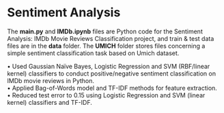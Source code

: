 # Sentiment Analysis
The **main.py** and **IMDb.ipynb** files are Python code for the Sentiment Analysis: IMDb Movie Reviews Classification project, and train & test data files are in the **data** folder. The **UMICH** folder stores files concerning a simple sentiment classification task based on Umich dataset.


•	Used Gaussian Naïve Bayes, Logistic Regression and SVM (RBF/linear kernel) classifiers to conduct positive/negative sentiment classification on IMDb movie reviews in Python. <br />
•	Applied Bag-of-Words model and TF-IDF methods for feature extraction.<br />
•	Reduced test error to 0.15 using Logistic Regression and SVM (linear kernel) classifiers and TF-IDF.
